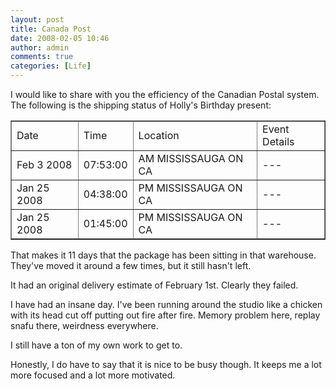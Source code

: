 ```yaml
---
layout: post
title: Canada Post
date: 2008-02-05 10:46
author: admin
comments: true
categories: [Life]
---
```

I would like to share with you the efficiency of the Canadian Postal system.  The following is the shipping status of Holly's Birthday present:

<table border=1>
<tr><td>Date</td><td>Time</td><td>Location</td><td>Event Details</td></tr>
<tr><td>Feb 3 2008</td><td>07:53:00</td><td>AM MISSISSAUGA ON CA</td><td>---</td></tr>
<tr><td>Jan 25 2008</td><td>04:38:00</td><td>PM MISSISSAUGA ON CA</td><td>---</td></tr>
<tr><td>Jan 25 2008</td><td>01:45:00</td><td>PM MISSISSAUGA ON CA</td><td>---</td></tr>
</table>

That makes it 11 days that the package has been sitting in that warehouse.  They've moved it around a few times, but it still hasn't left.

It had an original delivery estimate of February 1st.  Clearly they failed.

I have had an insane day.  I've been running around the studio like a chicken with its head cut off putting out fire after fire.  Memory problem here, replay snafu there, weirdness everywhere.

I still have a ton of my own work to get to.

Honestly, I do have to say that it is nice to be busy though.  It keeps me a lot more focused and a lot more motivated.
